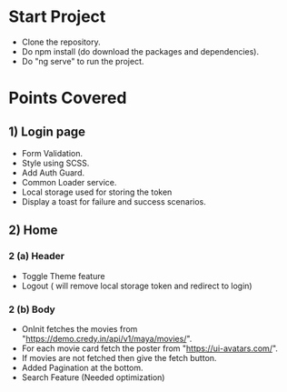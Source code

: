 # Start Project
- Clone the repository.
- Do npm install (do download the packages and dependencies).
- Do "ng serve" to run the project.

# Points Covered
## 1) Login page
 - Form Validation.
 - Style using SCSS.
 - Add Auth Guard.
 - Common Loader service.
 - Local storage used for storing the token
 - Display a toast for failure and success scenarios.

## 2) Home
### 2 (a) Header
 - Toggle Theme feature
 - Logout ( will remove local storage token and redirect to login)
 
 ### 2 (b) Body
  - OnInit fetches the movies from 
         "https://demo.credy.in/api/v1/maya/movies/".
  - For each movie card fetch the poster from "https://ui-avatars.com/".
  - If movies are not fetched then give the fetch button.
  - Added Pagination at the bottom.
  - Search Feature (Needed optimization) 


